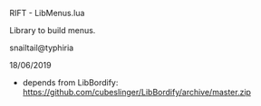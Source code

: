 RIFT - LibMenus.lua

Library to build menus.

snailtail@typhiria

18/06/2019

- 	depends from LibBordify:
	https://github.com/cubeslinger/LibBordify/archive/master.zip
